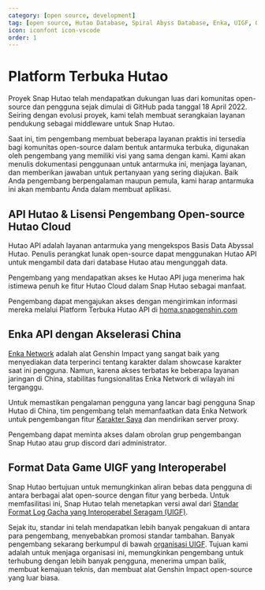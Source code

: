 ```yaml
---
category: [open source, development]
tag: [open source, Hutao Database, Spiral Abyss Database, Enka, UIGF, Open data]
icon: iconfont icon-vscode
order: 1
---
```


# Platform Terbuka Hutao

Proyek Snap Hutao telah mendapatkan dukungan luas dari komunitas open-source dan pengguna sejak dimulai di GitHub pada tanggal 18 April 2022. Seiring dengan evolusi proyek, kami telah membuat serangkaian layanan pendukung sebagai middleware untuk Snap Hutao.

Saat ini, tim pengembang membuat beberapa layanan praktis ini tersedia bagi komunitas open-source dalam bentuk antarmuka terbuka, digunakan oleh pengembang yang memiliki visi yang sama dengan kami. Kami akan menulis dokumentasi penggunaan untuk antarmuka ini, menjaga layanan, dan memberikan jawaban untuk pertanyaan yang sering diajukan. Baik Anda pengembang berpengalaman maupun pemula, kami harap antarmuka ini akan membantu Anda dalam membuat aplikasi.

## API Hutao & Lisensi Pengembang Open-source Hutao Cloud

Hutao API adalah layanan antarmuka yang mengekspos Basis Data Abyssal Hutao.
Penulis perangkat lunak open-source dapat menggunakan Hutao API untuk mengambil data dari database Hutao atau mengunggah data.

Pengembang yang mendapatkan akses ke Hutao API juga menerima hak istimewa penuh ke fitur Hutao Cloud dalam Snap Hutao sebagai manfaat.

Pengembang dapat mengajukan akses dengan mengirimkan informasi mereka melalui Platform Terbuka Hutao API di [homa.snapgenshin.com](https://homa.snapgenshin.com/)

## Enka API dengan Akselerasi China

[Enka Network](https://enka.network/) adalah alat Genshin Impact yang sangat baik yang menyediakan data terperinci tentang karakter dalam showcase karakter saat ini pengguna. Namun, karena akses terbatas ke beberapa layanan jaringan di China, stabilitas fungsionalitas Enka Network di wilayah ini terganggu.

Untuk memastikan pengalaman pengguna yang lancar bagi pengguna Snap Hutao di China, tim pengembang telah memanfaatkan data Enka Network untuk pengembangan fitur [Karakter Saya](../features/character-data.md) dan mendirikan server proxy.

Pengembang dapat meminta akses dalam obrolan grup pengembangan Snap Hutao atau grup discord dari administrator.

## Format Data Game UIGF yang Interoperabel

Snap Hutao bertujuan untuk memungkinkan aliran bebas data pengguna di antara berbagai alat open-source dengan fitur yang berbeda. Untuk memfasilitasi ini, Snap Hutao telah menetapkan versi awal dari [Standar Format Log Gacha yang Interoperabel Seragam (UIGF)](https://uigf.org/en/standards/UIGF.html).

Sejak itu, standar ini telah mendapatkan lebih banyak pengakuan di antara para pengembang, menyebabkan promosi standar tambahan. Banyak pengembang sekarang berkumpul di bawah [organisasi UIGF](https://github.com/UIGF-org). Tujuan kami adalah untuk menjaga organisasi ini, memungkinkan pengembang untuk terhubung dengan lebih banyak pengguna, menerima umpan balik, membuat kemajuan teknis, dan membuat alat Genshin Impact open-source yang luar biasa.
